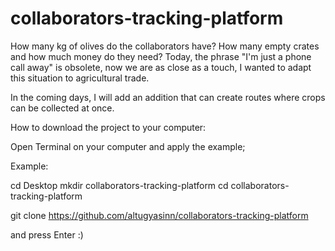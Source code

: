 # collaborators-tracking-platform

How many kg of olives do the collaborators have?
How many empty crates and how much money do they need?
Today, the phrase "I'm just a phone call away" is obsolete, now we are as close as a touch, I wanted to adapt this situation to agricultural trade.

In the coming days, I will add an addition that can create routes where crops can be collected at once.



How to download the project to your computer:

Open Terminal on your computer and apply the example;

Example:

cd Desktop
mkdir collaborators-tracking-platform
cd collaborators-tracking-platform

git clone https://github.com/altugyasinn/collaborators-tracking-platform

and press Enter :)
